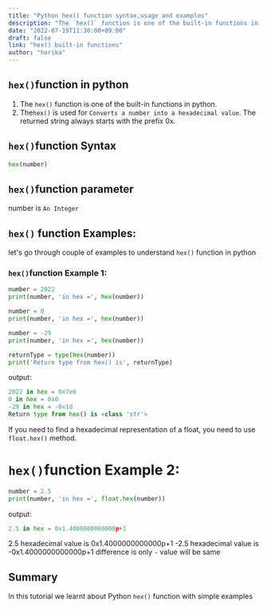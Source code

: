 ```yaml
---
title: "Python hex() function syntax,usage and examples"
description: "The `hex()` function is one of the built-in functions in python"
date: "2022-07-19T11:30:00+09:00"
draft: false
link: "hex() built-in functions"
author: "harika"
---
```


## `hex()`function in python

1. The `hex()` function is one of the built-in functions in python.
2. The`hex()` is used for	`Converts a number into a hexadecimal value`.
The returned string always starts with the prefix 0x.

## `hex()`function Syntax

```python
hex(number)
```
## `hex()`function parameter

number is `An Integer`

## `hex()` function Examples:

let's go through couple of examples to understand `hex()` function in python

### `hex()`function Example 1:

```python
number = 2022
print(number, 'in hex =', hex(number))

number = 0
print(number, 'in hex =', hex(number))

number = -29
print(number, 'in hex =', hex(number))

returnType = type(hex(number))
print('Return type from hex() is', returnType)
```
output:

```python
2022 in hex = 0x7e6
0 in hex = 0x0
-29 in hex = -0x1d
Return type from hex() is <class 'str'>
```
If you need to find a hexadecimal representation of a float, you need to use `float.hex()` method.

# `hex()`function Example 2:

```python
number = 2.5
print(number, 'in hex =', float.hex(number))
```
output:

```python
2.5 in hex = 0x1.4000000000000p+1
```
2.5 hexadecimal value is 0x1.4000000000000p+1
-2.5 hexadecimal value is -0x1.4000000000000p+1 difference is only `-` value will be same 

## Summary
In this tutorial we learnt about Python `hex()` function with simple examples

